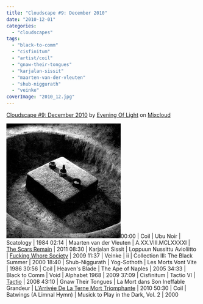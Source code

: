 ```yaml
---
title: "Cloudscape #9: December 2010"
date: "2010-12-01"
categories: 
  - "cloudscapes"
tags: 
  - "black-to-comm"
  - "cisfinitum"
  - "artist/coil"
  - "gnaw-their-tongues"
  - "karjalan-sissit"
  - "maarten-van-der-vleuten"
  - "shub-niggurath"
  - "veinke"
coverImage: "2010_12.jpg"
---
```


[Cloudscape #9: December 2010](http://www.mixcloud.com/eveningoflight/cloudscape-9-december-2010/?utm_source=widget&utm_medium=web&utm_campaign=base_links&utm_term=resource_link) by [Evening Of Light](http://www.mixcloud.com/eveningoflight/?utm_source=widget&utm_medium=web&utm_campaign=base_links&utm_term=profile_link) on [Mixcloud](http://www.mixcloud.com/?utm_source=widget&utm_medium=web&utm_campaign=base_links&utm_term=homepage_link)

![](images/2010_12.jpg "2010_12")00:00 | Coil | Ubu Noir | Scatology | 1984 02:14 | Maarten van der Vleuten | A.XX.VIII.MCLXXXXI | [The Scars Remain](http://www.eveningoflight.nl/2011/02/22/new-maarten-van-der-vleuten-2lp-on-tonefloat-out-feb-27th-2011/ "New Maarten van der Vleuten 2LP on Tonefloat out Feb. 27th 2011") | 2011 08:30 | Karjalan Sissit | Loppuun Nussittu Avioliitto | [Fucking Whore Society](http://www.eveningoflight.nl/2009/11/03/review-karjalan-sissit-fucking-whore-society-2009/ "Review: Karjalan Sissit – Fucking Whore Society (2009)") | 2009 11:37 | Veinke | ii | Collection III: The Black Summer | 2000 18:40 | Shub-Niggurath | Yog-Sothoth | Les Morts Vont Vite | 1986 30:56 | Coil | Heaven's Blade | The Ape of Naples | 2005 34:33 | Black to Comm | Void | Alphabet 1968 | 2009 37:09 | Cisfinitum | Tactio VI | [Tactio](http://www.eveningoflight.nl/2008/07/27/review-cisfinitum-tactio-2008/ "Review: Cisfinitum – Tactio (2008)") | 2008 43:10 | Gnaw Their Tongues | La Mort dans Son Ineffable Grandeur | [L'Arrivée De La Terne Mort Triomphante](http://www.eveningoflight.nl/2010/12/31/review-gnaw-their-tongues-larrivee-de-la-terne-mort-triomphante-2010/ "Review: Gnaw Their Tongues – L’Arrivée de la Terne Mort Triomphante (2010)") | 2010 50:30 | Coil | Batwings (A Limnal Hymn) | Musick to Play in the Dark, Vol. 2 | 2000
